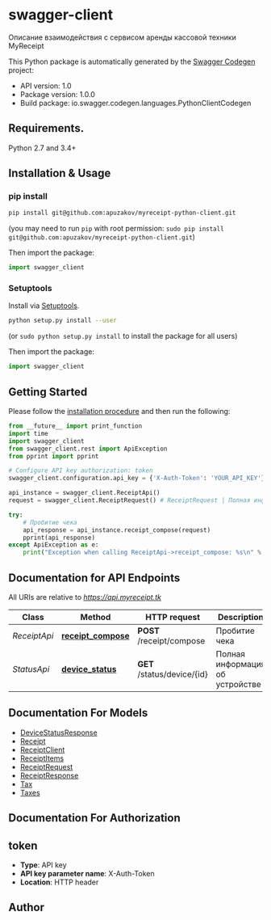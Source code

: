# swagger-client
Описание взаимодействия с сервисом аренды кассовой техники MyReceipt

This Python package is automatically generated by the [Swagger Codegen](https://github.com/swagger-api/swagger-codegen) project:

- API version: 1.0
- Package version: 1.0.0
- Build package: io.swagger.codegen.languages.PythonClientCodegen

## Requirements.

Python 2.7 and 3.4+

## Installation & Usage
### pip install

```sh
pip install git@github.com:apuzakov/myreceipt-python-client.git
```
(you may need to run `pip` with root permission: `sudo pip install git@github.com:apuzakov/myreceipt-python-client.git`)

Then import the package:
```python
import swagger_client 
```

### Setuptools

Install via [Setuptools](http://pypi.python.org/pypi/setuptools).

```sh
python setup.py install --user
```
(or `sudo python setup.py install` to install the package for all users)

Then import the package:
```python
import swagger_client
```

## Getting Started

Please follow the [installation procedure](#installation--usage) and then run the following:

```python
from __future__ import print_function
import time
import swagger_client
from swagger_client.rest import ApiException
from pprint import pprint

# Configure API key authorization: token
swagger_client.configuration.api_key = {'X-Auth-Token': 'YOUR_API_KEY'}

api_instance = swagger_client.ReceiptApi()
request = swagger_client.ReceiptRequest() # ReceiptRequest | Полная информация о чеке

try:
    # Пробитие чека
    api_response = api_instance.receipt_compose(request)
    pprint(api_response)
except ApiException as e:
    print("Exception when calling ReceiptApi->receipt_compose: %s\n" % e)

```

## Documentation for API Endpoints

All URIs are relative to *https://api.myreceipt.tk*

Class | Method | HTTP request | Description
------------ | ------------- | ------------- | -------------
*ReceiptApi* | [**receipt_compose**](docs/ReceiptApi.md#receipt_compose) | **POST** /receipt/compose | Пробитие чека
*StatusApi* | [**device_status**](docs/StatusApi.md#device_status) | **GET** /status/device/{id} | Полная информация об устройстве


## Documentation For Models

 - [DeviceStatusResponse](docs/DeviceStatusResponse.md)
 - [Receipt](docs/Receipt.md)
 - [ReceiptClient](docs/ReceiptClient.md)
 - [ReceiptItems](docs/ReceiptItems.md)
 - [ReceiptRequest](docs/ReceiptRequest.md)
 - [ReceiptResponse](docs/ReceiptResponse.md)
 - [Tax](docs/Tax.md)
 - [Taxes](docs/Taxes.md)


## Documentation For Authorization


## token

- **Type**: API key
- **API key parameter name**: X-Auth-Token
- **Location**: HTTP header


## Author


